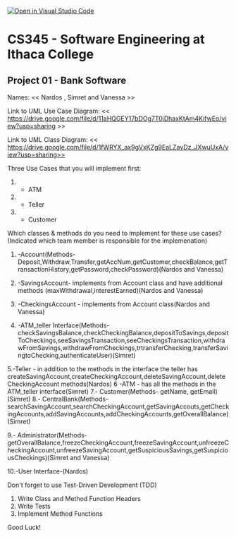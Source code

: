 [![Open in Visual Studio Code](https://classroom.github.com/assets/open-in-vscode-c66648af7eb3fe8bc4f294546bfd86ef473780cde1dea487d3c4ff354943c9ae.svg)](https://classroom.github.com/online_ide?assignment_repo_id=10008270&assignment_repo_type=AssignmentRepo)
# CS345 - Software Engineering at Ithaca College
## Project 01 - Bank Software

Names:
<< Nardos , Simret and Vanessa >>

Link to UML Use Case Diagram:
<< https://drive.google.com/file/d/11aHQGEY17bDOg7T0jDhaxKtAm4KifwEo/view?usp=sharing >>

Link to UML Class Diagram:
<< https://drive.google.com/file/d/1fWRYX_ax9gVxKZg9EaLZayDz_JXwuUxA/view?usp=sharing>>

Three Use Cases that you will implement first:
1. - ATM
2. - Teller
3. - Customer

Which classes & methods do you need to implement for these use cases?
(Indicated which team member is responsible for the implemenation)
1. -Account(Methods- Deposit,Withdraw,Transfer,getAccNum,getCustomer,checkBalance,getTransactionHistory,getPassword,checkPassword)(Nardos and Vanessa)

2. -SavingsAccount- implements from Account class and have additional methods (maxWithdrawal,interestEarned)(Nardos and Vanessa)
3. -CheckingsAccount - implements from Account class(Nardos and Vanessa)

4. -ATM_teller Interface(Methods-checkSavingsBalance,checkCheckingBalance,depositToSavings,depositToCheckings,seeSavingsTransaction,seeCheckingsTransaction,withdrawFromSavings,withdrawFromCheckings,trtransferChecking,transferSavingtoChecking,authenticateUser)(Simret)

5.-Teller - in addition to the methods in the interface the teller has createSavingAccount,createCheckingAccount,deleteSavingAccount,deleteCheckingAccount methods(Nardos)
6 -ATM - has all the methods in the ATM_teller interface(Simret)
7.- Customer(Methods- getName, getEmail)(Simret)
8.- CentralBank(Methods- searchSavingAccount,searchCheckingAccount,getSavingAccouts,getCheckingAccounts,addSavingAccounts,addCheckingAccounts,getOverallBalance)(Simret)

9.- Administrator(Methods- getOverallBalance,freezeCheckingAccount,freezeSavingAccount,unfreezeCheckingAccount,unfreezeSavingAccount,getSuspiciousSavings,getSuspiciousCheckings)(Simret and Vanessa)

10.-User Interface-(Nardos)

Don't forget to use Test-Driven Development (TDD)
1. Write Class and Method Function Headers
2. Write Tests
3. Implement Method Functions

Good Luck!

